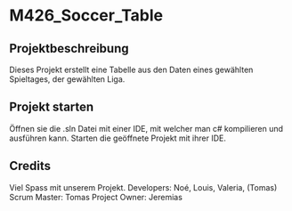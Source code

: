 # M426_Soccer_Table

## Projektbeschreibung

Dieses Projekt erstellt eine Tabelle aus den Daten eines gewählten Spieltages, der gewählten Liga.

## Projekt starten

Öffnen sie die .sln Datei mit einer IDE, mit welcher man c# kompilieren und ausführen kann.
Starten die geöffnete Projekt mit ihrer IDE.

## Credits

Viel Spass mit unserem Projekt.
Developers: Noé, Louis, Valeria, (Tomas)
Scrum Master: Tomas
Project Owner: Jeremias
